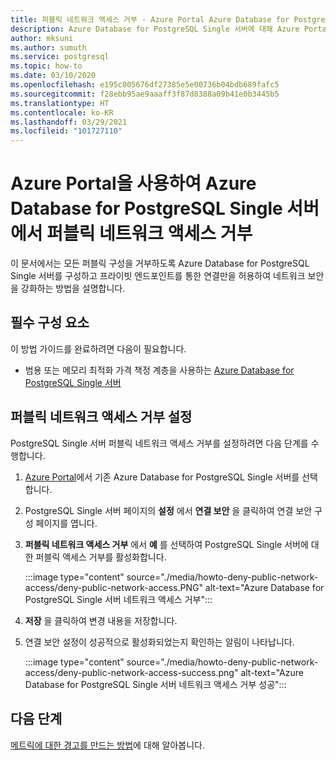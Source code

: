 ```yaml
---
title: 퍼블릭 네트워크 액세스 거부 - Azure Portal Azure Database for PostgreSQL - Single 서버
description: Azure Database for PostgreSQL Single 서버에 대해 Azure Portal을 사용하여 퍼블릭 네트워크 액세스 거부를 구성하는 방법을 알아봅니다.
author: mksuni
ms.author: sumuth
ms.service: postgresql
ms.topic: how-to
ms.date: 03/10/2020
ms.openlocfilehash: e195c005676df27385e5e00736b04bdb689fafc5
ms.sourcegitcommit: f28ebb95ae9aaaff3f87d8388a09b41e0b3445b5
ms.translationtype: HT
ms.contentlocale: ko-KR
ms.lasthandoff: 03/29/2021
ms.locfileid: "101727110"
---
```

# <a name="deny-public-network-access-in-azure-database-for-postgresql-single-server-using-azure-portal"></a>Azure Portal을 사용하여 Azure Database for PostgreSQL Single 서버에서 퍼블릭 네트워크 액세스 거부

이 문서에서는 모든 퍼블릭 구성을 거부하도록 Azure Database for PostgreSQL Single 서버를 구성하고 프라이빗 엔드포인트를 통한 연결만을 허용하여 네트워크 보안을 강화하는 방법을 설명합니다.

## <a name="prerequisites"></a>필수 구성 요소

이 방법 가이드를 완료하려면 다음이 필요합니다.

* 범용 또는 메모리 최적화 가격 책정 계층을 사용하는 [Azure Database for PostgreSQL Single 서버](quickstart-create-server-database-portal.md)

## <a name="set-deny-public-network-access"></a>퍼블릭 네트워크 액세스 거부 설정

PostgreSQL Single 서버 퍼블릭 네트워크 액세스 거부를 설정하려면 다음 단계를 수행합니다.

1. [Azure Portal](https://portal.azure.com/)에서 기존 Azure Database for PostgreSQL Single 서버를 선택합니다.

1. PostgreSQL Single 서버 페이지의 **설정** 에서 **연결 보안** 을 클릭하여 연결 보안 구성 페이지를 엽니다.

1. **퍼블릭 네트워크 액세스 거부** 에서 **예** 를 선택하여 PostgreSQL Single 서버에 대한 퍼블릭 액세스 거부를 활성화합니다.

    :::image type="content" source="./media/howto-deny-public-network-access/deny-public-network-access.PNG" alt-text="Azure Database for PostgreSQL Single 서버 네트워크 액세스 거부":::

1. **저장** 을 클릭하여 변경 내용을 저장합니다.

1. 연결 보안 설정이 성공적으로 활성화되었는지 확인하는 알림이 나타납니다.

    :::image type="content" source="./media/howto-deny-public-network-access/deny-public-network-access-success.png" alt-text="Azure Database for PostgreSQL Single 서버 네트워크 액세스 거부 성공":::

## <a name="next-steps"></a>다음 단계

[메트릭에 대한 경고를 만드는 방법](howto-alert-on-metric.md)에 대해 알아봅니다.
